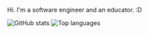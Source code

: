 Hi. I'm a software engineer and an educator. :D

<picture>
  <source
    srcset="https://github-readme-stats-kohl-tau.vercel.app/api?username=MaximSrour&include_all_commits=true&theme=dark"
    media="(prefers-color-scheme: dark)"
  />
  <source
    srcset="https://github-readme-stats-kohl-tau.vercel.app/api?username=MaximSrour&include_all_commits=true"
    media="(prefers-color-scheme: light), (prefers-color-scheme: no-preference)"
  />
<img src="https://github-readme-stats-kohl-tau.vercel.app/api?username=MaximSrour&include_all_commits=true" alt="GitHub stats" />
</picture>

<picture>
  <source
    srcset="https://github-readme-stats-kohl-tau.vercel.app/api/top-langs?username=MaximSrour&layout=compact&langs_count=10&theme=dark"
    media="(prefers-color-scheme: dark)"
  />
  <source
    srcset="https://github-readme-stats-kohl-tau.vercel.app/api/top-langs?username=MaximSrour&layout=compact&langs_count=10"
    media="(prefers-color-scheme: light), (prefers-color-scheme: no-preference)"
  />
<img src="https://github-readme-stats-kohl-tau.vercel.app/api/top-langs?username=MaximSrour&layout=compact&langs_count=10&exclude_repo=Starboard-4" alt="Top languages" />
</picture>